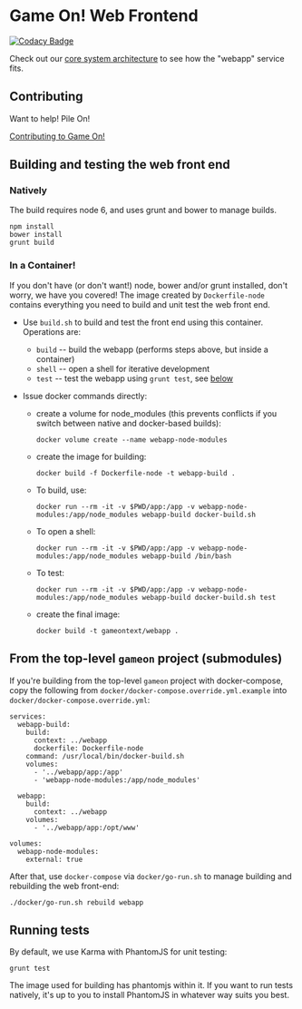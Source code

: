 # Game On! Web Frontend

[![Codacy Badge](https://api.codacy.com/project/badge/grade/97dba9bf5a944578b56831a974f225fa)](https://www.codacy.com/app/gameontext/gameon-webapp)

Check out our [core system architecture](https://book.gameontext.org/microservices/) to see how the "webapp" service fits.

## Contributing

Want to help! Pile On! 

[Contributing to Game On!](https://github.com/gameontext/gameon/blob/master/CONTRIBUTING.md)

## Building and testing the web front end 

### Natively 

The build requires node 6, and uses grunt and bower to manage builds.

```
npm install
bower install
grunt build
```

### In a Container! 

If you don't have (or don't want!) node, bower and/or grunt installed, don't worry, we have you covered! The image created by `Dockerfile-node` contains everything you need to build and unit test the web front end.

* Use `build.sh` to build and test the front end using this container. Operations are: 
  - `build` -- build the webapp (performs steps above, but inside a container)
  - `shell` -- open a shell for iterative development
  - `test`  -- test the webapp using `grunt test`, see [below](#running-tests)

* Issue docker commands directly: 
  - create a volume for node_modules (this prevents conflicts if you switch between native and docker-based builds): 
    ```
    docker volume create --name webapp-node-modules
    ```
  - create the image for building: 
    ```
    docker build -f Dockerfile-node -t webapp-build .
    ```
  - To build, use: 
    ```
    docker run --rm -it -v $PWD/app:/app -v webapp-node-modules:/app/node_modules webapp-build docker-build.sh
    ```
  - To open a shell: 
    ```
    docker run --rm -it -v $PWD/app:/app -v webapp-node-modules:/app/node_modules webapp-build /bin/bash
    ```
  - To test: 
    ```
    docker run --rm -it -v $PWD/app:/app -v webapp-node-modules:/app/node_modules webapp-build docker-build.sh test
    ```
  - create the final image: 
    ```
    docker build -t gameontext/webapp .
    ```

## From the top-level `gameon` project (submodules)

If you're building from the top-level `gameon` project with docker-compose, copy the following from `docker/docker-compose.override.yml.example` into `docker/docker-compose.override.yml`: 

```
services:
  webapp-build:
    build:
      context: ../webapp
      dockerfile: Dockerfile-node
    command: /usr/local/bin/docker-build.sh
    volumes:
      - '../webapp/app:/app'
      - 'webapp-node-modules:/app/node_modules'

  webapp:
    build:
      context: ../webapp
    volumes:
      - '../webapp/app:/opt/www'

volumes:
  webapp-node-modules:
    external: true
```

After that, use `docker-compose` via `docker/go-run.sh` to manage building and rebuilding the web front-end: 
```
./docker/go-run.sh rebuild webapp
```

## Running tests

By default, we use Karma with PhantomJS for unit testing: 

```
grunt test
```

The image used for building has phantomjs within it. If you want to run tests natively, it's up to you to install PhantomJS in whatever way suits you best.
